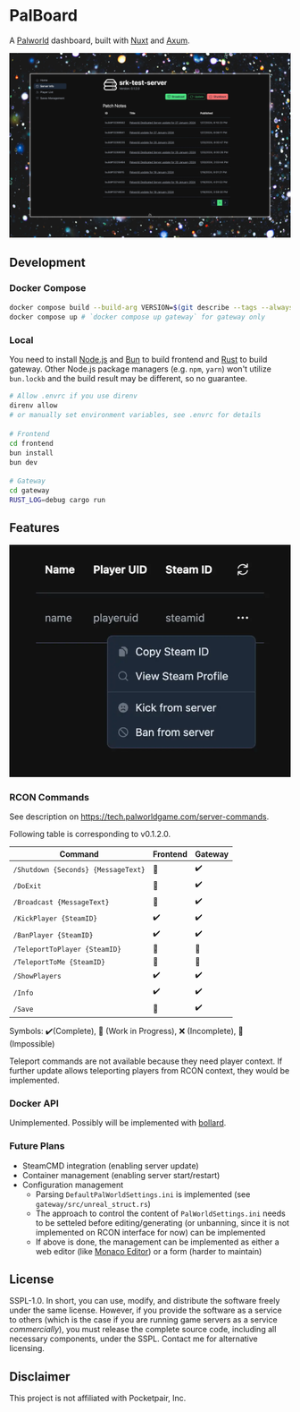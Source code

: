 # PalBoard

A [Palworld](https://www.pocketpair.jp/palworld) dashboard, built with [Nuxt](https://nuxtjs.org/) and [Axum](https://github.com/tokio-rs/axum).

![Screenshot of "Server Info"](./assets/server_info.webp)

## Development

### Docker Compose

```bash
docker compose build --build-arg VERSION=$(git describe --tags --always --broken)
docker compose up # `docker compose up gateway` for gateway only
```

### Local

You need to install [Node.js](https://nodejs.org/) and [Bun](https://bun.sh/) to build frontend and [Rust](https://www.rust-lang.org/learn/get-started) to build gateway. Other Node.js package managers (e.g. `npm`, `yarn`) won't utilize `bun.lockb` and the build result may be different, so no guarantee.

```bash
# Allow .envrc if you use direnv
direnv allow
# or manually set environment variables, see .envrc for details

# Frontend
cd frontend
bun install
bun dev

# Gateway
cd gateway
RUST_LOG=debug cargo run
```

## Features

![Screenshot of "Player List"](./assets/player_list.webp)

### RCON Commands

See description on <https://tech.palworldgame.com/server-commands>.

Following table is corresponding to v0.1.2.0.

| Command                             | Frontend | Gateway |
| ----------------------------------- | -------- | ------- |
| `/Shutdown {Seconds} {MessageText}` | 🚧       | ✔️      |
| `/DoExit`                           | 🚧       | ✔️      |
| `/Broadcast {MessageText}`          | 🚧       | ✔️      |
| `/KickPlayer {SteamID}`             | ✔️       | ✔️      |
| `/BanPlayer {SteamID}`              | ✔️       | ✔️      |
| `/TeleportToPlayer {SteamID}`       | 🚫       | 🚫      |
| `/TeleportToMe {SteamID}`           | 🚫       | 🚫      |
| `/ShowPlayers`                      | ✔️       | ✔️      |
| `/Info`                             | ✔️       | ✔️      |
| `/Save`                             | 🚧       | ✔️      |

Symbols: ✔️(Complete), 🚧 (Work in Progress), ❌ (Incomplete), 🚫 (Impossible)

Teleport commands are not available because they need player context. If further update allows teleporting players from RCON context, they would be implemented.

### Docker API

Unimplemented. Possibly will be implemented with [bollard](https://lib.rs/crates/bollard).

### Future Plans

- SteamCMD integration (enabling server update)
- Container management (enabling server start/restart)
- Configuration management
  - Parsing `DefaultPalWorldSettings.ini` is implemented (see `gateway/src/unreal_struct.rs`)
  - The approach to control the content of `PalWorldSettings.ini` needs to be setteled before editing/generating (or unbanning, since it is not implemented on RCON interface for now) can be implemented
  - If above is done, the management can be implemented as either a web editor (like [Monaco Editor](https://microsoft.github.io/monaco-editor/)) or a form (harder to maintain)

## License

SSPL-1.0. In short, you can use, modify, and distribute the software freely under the same license. However, if you provide the software as a service to others (which is the case if you are running game servers as a service _commercially_), you must release the complete source code, including all necessary components, under the SSPL. Contact me for alternative licensing.

## Disclaimer

This project is not affiliated with Pocketpair, Inc.
